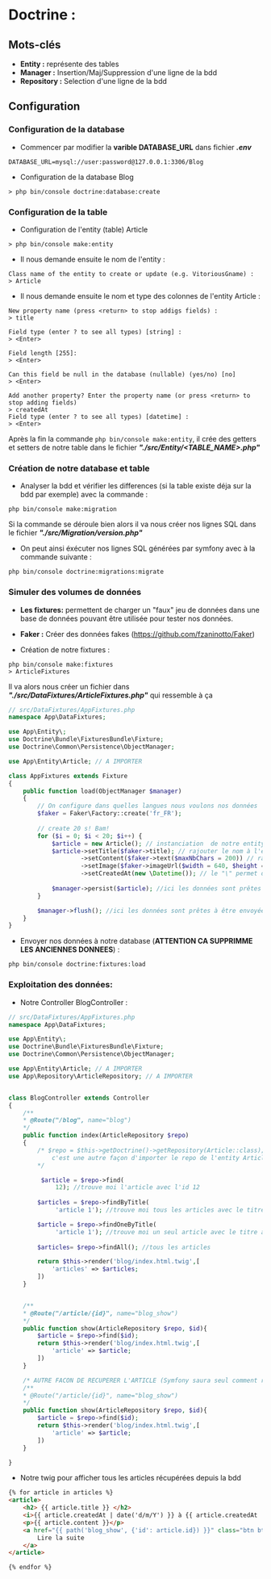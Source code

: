 # Doctrine :

## Mots-clés
- **Entity :** représente des tables 
- **Manager :** Insertion/Maj/Suppression d'une ligne de la bdd
- **Repository :** Selection d'une ligne de la bdd

## Configuration


### Configuration de la database

- Commencer par modifier la **varible DATABASE_URL** dans fichier ***.env***

```
DATABASE_URL=mysql://user:password@127.0.0.1:3306/Blog
```

- Configuration de la database Blog

```shell
> php bin/console doctrine:database:create
```

### Configuration de la table

- Configuration de l'entity (table) Article
    
```shell
> php bin/console make:entity
```

- Il nous demande ensuite le nom de l'entity  : 
```shell
Class name of the entity to create or update (e.g. VitoriousGname) :
> Article
```

- Il nous demande ensuite le nom et type des colonnes de l'entity Article : 

```shell
New property name (press <return> to stop addigs fields) :
> title

Field type (enter ? to see all types) [string] :
> <Enter>

Field length [255]:
> <Enter>

Can this field be null in the database (nullable) (yes/no) [no]
> <Enter>

Add another property? Enter the property name (or press <return> to stop adding fields)
> createdAt
Field type (enter ? to see all types) [datetime] :
> <Enter>
```

Après la fin la commande ``php bin/console make:entity``, il crée des getters et setters de notre table dans le fichier ***"./src/Entity/<TABLE_NAME>.php"***

### Création de notre database et table

- Analyser la bdd et vérifier les differences (si la table existe déja sur la bdd par exemple) avec la commande :

```shell
php bin/console make:migration

```

Si la commande se déroule bien alors il va nous créer nos lignes SQL dans le fichier ***"./src/Migration/version.php"***

- On peut ainsi éxécuter nos lignes SQL générées par symfony avec à la commande suivante :

```shell
php bin/console doctrine:migrations:migrate
```

### Simuler des volumes de données


- **Les fixtures:** permettent de charger un "faux" jeu de données dans une base de données pouvant être utilisée pour tester nos données.
- **Faker :** Créer des données fakes (https://github.com/fzaninotto/Faker)

- Création de notre fixtures :

```shell
php bin/console make:fixtures
> ArticleFixtures
```

Il va alors nous créer un fichier dans ***"./src/DataFixtures/ArticleFixtures.php"*** qui ressemble à ça 

```php
// src/DataFixtures/AppFixtures.php
namespace App\DataFixtures;

use App\Entity\;
use Doctrine\Bundle\FixturesBundle\Fixture;
use Doctrine\Common\Persistence\ObjectManager;

use App\Entity\Article; // A IMPORTER

class AppFixtures extends Fixture
{
    public function load(ObjectManager $manager)
    {
        // On configure dans quelles langues nous voulons nos données
        $faker = Faker\Factory::create('fr_FR');
        
        // create 20 s! Bam!
        for ($i = 0; $i < 20; $i++) {
            $article = new Article(); // instanciation  de notre entity Article
            $article->setTitle($faker->title); // rajouter le nom à l'entity Article
                    ->setContent($faker->text($maxNbChars = 200)) // rajouter le contenu à l'entity Article
                    ->setImage($faker->imageUrl($width = 640, $height = 480)) // rajouter un lien d'image à l'entity Article
                    ->setCreatedAt(new \Datetime()); // le "\" permet de dire à symfony que la classe Datetime appartient au namespace global de php
            
            $manager->persist($article); //ici les données sont prêtes à être exportées
        }

        $manager->flush(); //ici les données sont prêtes à être envoyées à la bdd
    }
}
```

- Envoyer nos données à notre database (**ATTENTION CA SUPPRIMME LES ANCIENNES DONNEES**) :

```shell
php bin/console doctrine:fixtures:load
```

### Exploitation des données:

- Notre Controller BlogController :

```php
// src/DataFixtures/AppFixtures.php
namespace App\DataFixtures;

use App\Entity\;
use Doctrine\Bundle\FixturesBundle\Fixture;
use Doctrine\Common\Persistence\ObjectManager;

use App\Entity\Article; // A IMPORTER
use App\Repository\ArticleRepository; // A IMPORTER


class BlogController extends Controller
{
    /**
    * @Route("/blog", name="blog")
    */
    public function index(ArticleRepository $repo)
    {
        /* $repo = $this->getDoctrine()->getRepository(Article::class); 
            c'est une autre façon d'importer le repo de l'entity Article
        */

         $article = $repo->find(
             12); //trouve moi l'article avec l'id 12
        
        $articles = $repo->findByTitle(
             'article 1'); //trouve moi tous les articles avec le titre article 1

        $article = $repo->findOneByTitle(
             'article 1'); //trouve moi un seul article avec le titre article 1 (prend le 1er)
        
        $articles= $repo->findAll(); //tous les articles

        return $this->render('blog/index.html.twig',[
            'articles' => $articles;
        ])
    }


    /**
    * @Route("/article/{id}", name="blog_show")
    */
    public function show(ArticleRepository $repo, $id){
        $article = $repo->find($id);
        return $this->render('blog/index.html.twig',[
            'article' => $article;
        ])
    }

    /* AUTRE FACON DE RECUPERER L'ARTICLE (Symfony saura seul comment récupérer l'article)
    /**
    * @Route("/article/{id}", name="blog_show")
    */
    public function show(ArticleRepository $repo, $id){
        $article = $repo->find($id);
        return $this->render('blog/index.html.twig',[
            'article' => $article;
        ])
    }

}
```


- Notre twig pour afficher tous les articles récupérées depuis la bdd

```html
{% for article in articles %}
<article>
    <h2> {{ article.title }} </h2>
    <i>{{ article.createdAt | date('d/m/Y') }} à {{ article.createdAt | date('H:i') }}</i> <!-- on pipe l'output avec un filter -->
    <p>{{ article.content }}</p>
    <a href="{{ path('blog_show', {'id': article.id}) }}" class="btn btn-primary"> <!-- récupération by id (voir la fonction show() -->
        Lire la suite
    </a>
</article>

{% endfor %}
```

